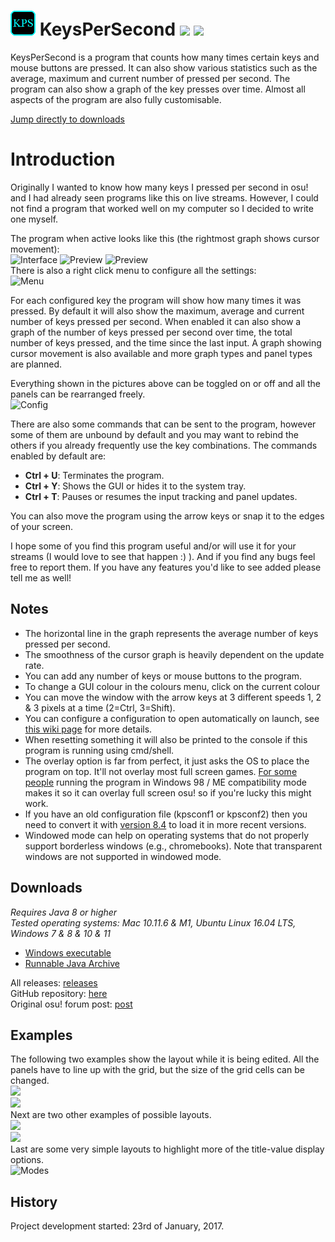 # <img src="KeysPerSecond/resources/kps.png" width="40"/> KeysPerSecond [![](https://img.shields.io/github/release/RoanH/KeysPerSecond.svg)](https://github.com/RoanH/KeysPerSecond/releases) [![](https://img.shields.io/github/downloads/RoanH/KeysPerSecond/total.svg)](#downloads)

KeysPerSecond is a program that counts how many times certain keys and mouse buttons are pressed. It can also show various statistics such as the average, maximum and current number of pressed per second. The program can also show a graph of the key presses over time. Almost all aspects of the program are also fully customisable.   

[Jump directly to downloads](#downloads)

# Introduction
Originally I wanted to know how many keys I pressed per second in osu! and I had already seen programs like this on live streams.
However, I could not find a program that worked well on my computer so I decided to write one myself.

The program when active looks like this (the rightmost graph shows cursor movement):    
![Interface](https://media.roanh.dev/keyspersecond/kps1.png)  ![Preview](https://media.roanh.dev/keyspersecond/preview.gif)  ![Preview](https://media.roanh.dev/keyspersecond/cursorgraph.gif)    
There is also a right click menu to configure all the settings:    
![Menu](https://media.roanh.dev/keyspersecond/rmenu88.png)    

For each configured key the program will show how many times it was pressed. By default it will also show the maximum, average and current number of keys pressed per second.
When enabled it can also show a graph of the number of keys pressed per second over time, the total number of keys pressed, and the time since the last input. A graph showing cursor movement is also available and more graph types and panel types are planned.

Everything shown in the pictures above can be toggled on or off and all the panels can be rearranged freely.      
![Config](https://media.roanh.dev/keyspersecond/cmain88.png)    

There are also some commands that can be sent to the program, however some of them are unbound by default and you may want to rebind the others if you already frequently use the key combinations. The commands enabled by default are:
- **Ctrl + U**: Terminates the program.
- **Ctrl + Y**: Shows the GUI or hides it to the system tray.
- **Ctrl + T**: Pauses or resumes the input tracking and panel updates.

You can also move the program using the arrow keys or snap it to the edges of your screen.

I hope some of you find this program useful and/or will use it for your streams (I would love to see that happen  :) ).
And if you find any bugs feel free to report them. If you have any features you'd like to see added please tell me as well!

## Notes
- The horizontal line in the graph represents the average number of keys pressed per second.
- The smoothness of the cursor graph is heavily dependent on the update rate.
- You can add any number of keys or mouse buttons to the program.
- To change a GUI colour in the colours menu, click on the current colour
- You can move the window with the arrow keys at 3 different speeds 1, 2 & 3 pixels at a time (2=Ctrl, 3=Shift).
- You can configure a configuration to open automatically on launch, see [this wiki page](https://github.com/RoanH/KeysPerSecond/wiki) for more details.
- When resetting something it will also be printed to the console if this program is running using cmd/shell.
- The overlay option is far from perfect, it just asks the OS to place the program on top. It'll not overlay most full screen games. [For some people](https://youtu.be/E_WHAaI_-Zw) running the program in Windows 98 / ME compatibility mode makes it so it can overlay full screen osu! so if you're lucky this might work.
- If you have an old configuration file (kpsconf1 or kpsconf2) then you need to convert it with [version 8.4](https://github.com/RoanH/KeysPerSecond/releases/tag/v8.4) to load it in more recent versions.
- Windowed mode can help on operating systems that do not properly support borderless windows (e.g., chromebooks). Note that transparent windows are not supported in windowed mode.

## Downloads
_Requires Java 8 or higher_    
_Tested operating systems: Mac 10.11.6 & M1, Ubuntu Linux 16.04 LTS, Windows 7 & 8 & 10 & 11_    
- [Windows executable](https://github.com/RoanH/KeysPerSecond/releases/download/v8.9/KeysPerSecond-v8.9.exe)    
- [Runnable Java Archive](https://github.com/RoanH/KeysPerSecond/releases/download/v8.9/KeysPerSecond-v8.9.jar)

All releases: [releases](https://github.com/RoanH/KeysPerSecond/releases)    
GitHub repository: [here](https://github.com/RoanH/KeysPerSecond)    
Original osu! forum post: [post](https://osu.ppy.sh/community/forums/topics/552405)    

## Examples
The following two examples show the layout while it is being edited. All the panels have to line up with the grid, but the size of the grid cells can be changed.    
![](https://media.roanh.dev/keyspersecond/ex1.png)    
![](https://media.roanh.dev/keyspersecond/ex2.png)    
Next are two other examples of possible layouts.    
![](https://media.roanh.dev/keyspersecond/ex3.png)    
![](https://media.roanh.dev/keyspersecond/ex4.png)    
Last are some very simple layouts to highlight more of the title-value display options.    
![Modes](https://media.roanh.dev/keyspersecond/lmodes.png)      

## History
Project development started: 23rd of January, 2017.
